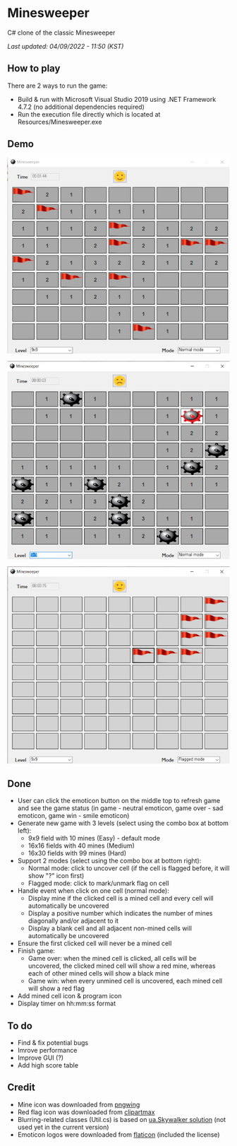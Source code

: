 # Minesweeper
C# clone of the classic Minesweeper

*Last updated: 04/09/2022 - 11:50 (KST)*
## How to play
There are 2 ways to run the game:
- Build & run with Microsoft Visual Studio 2019 using .NET Framework 4.7.2 (no additional dependencies required)
- Run the execution file directly which is located at Resources/Minesweeper.exe
## Demo 
![<img src="./Resources/Victory.png" width="30" height="30" alt="Victory"/>](./Resources/Victory.png)

![<img src="./Resources/GameOver.png" width="30" height="30" alt="Game over"/>](./Resources/GameOver.png)

![<img src="./Resources/GameOver.png" width="30" height="30" alt="Game over"/>](./Resources/flagged_mode.png)
## Done
- User can click the emoticon button on the middle top to refresh game and see the game status (in game - neutral emoticon, game over - sad emoticon, game win - smile emoticon)
- Generate new game with 3 levels (select using the combo box at bottom left):
  - 9x9 field with 10 mines (Easy) - default mode
  - 16x16 fields with 40 mines (Medium)
  - 16x30 fields with 99 mines (Hard)
- Support 2 modes (select using the combo box at bottom right):
  - Normal mode: click to uncover cell (if the cell is flagged before, it will show "?" icon first)
  - Flagged mode: click to mark/unmark flag on cell
- Handle event when click on one cell (normal mode):
  - Display mine if the clicked cell is a mined cell and every cell will automatically be uncovered
  - Display a positive number which indicates the number of mines diagonally and/or adjacent to it
  - Display a blank cell and all adjacent non-mined cells will automatically be uncovered 
- Ensure the first clicked cell will never be a mined cell
- Finish game:
  - Game over: when the mined cell is clicked, all cells will be uncovered, the clicked mined cell will show a red mine, whereas each of other mined cells will show a black mine
  - Game win: when every unmined cell is uncovered, each mined cell will show a red flag
- Add mined cell icon & program icon
- Display timer on hh:mm:ss format
 ## To do
 - Find & fix potential bugs
 - Imrove performance
 - Improve GUI (?)
 - Add high score table
 ## Credit
 - Mine icon was downloaded from [pngwing](https://www.pngwing.com/en/free-png-cbukd)
 - Red flag icon was downloaded from [clipartmax](https://www.clipartmax.com/middle/m2i8i8d3H7N4N4A0_red-flag-icon-psd-red-flag-icon-transparent-background/)
 - Blurring-related classes (Util.cs) is based on [ua.Skywalker solution](https://stackoverflow.com/a/3599954/5445721) (not used yet in the current version)
 - Emoticon logos were downloaded from [flaticon](https://www.flaticon.com/free-icons/emoticon) (included the license)

